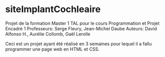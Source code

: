 # siteImplantCochleaire
Projet de la formation Master 1 TAL pour le cours Programmation et Projet Encadré 1
Professeurs: Serge Fleury, Jean-Michel Daube
Auteurs: David Alfonso H., Aurélie Collomb, Gaël Lerolle

Ceci est un projet ayant été réalisé en 3 semaines pour lequel il a fallu programmer une page web en HTML et CSS.
